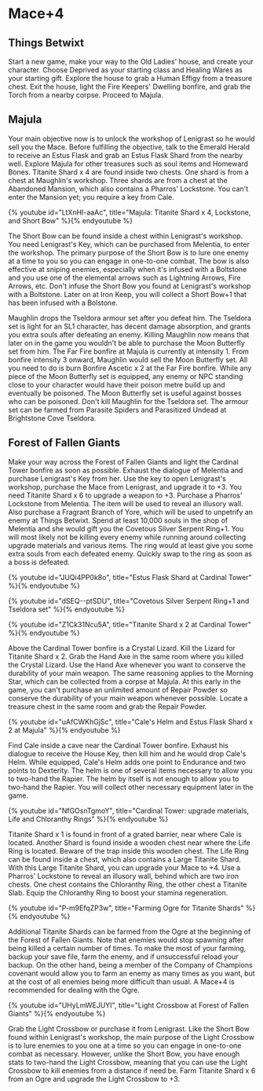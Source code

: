 # Mace+4

## Things Betwixt

Start a new game, make your way to the Old Ladies' house, and create your
character. Choose Deprived as your starting class and Healing Wares as your
starting gift. Explore the house to grab a Human Effigy from a treasure chest.
Exit the house, light the Fire Keepers' Dwelling bonfire, and grab the Torch
from a nearby corpse. Proceed to Majula.

## Majula

Your main objective now is to unlock the workshop of Lenigrast so he would sell
you the Mace. Before fulfilling the objective, talk to the Emerald Herald to
receive an Estus Flask and grab an Estus Flask Shard from the nearby well.
Explore Majula for other treasures such as soul items and Homeward Bones.
Titanite Shard x 4 are found inside two chests. One shard is from a chest at
Maughlin's workshop. Three shards are from a chest at the Abandoned Mansion,
which also contains a Pharros' Lockstone. You can't enter the Mansion yet; you
require a key from Cale.

{% youtube id="LtXnHI-aaAc", title="Majula: Titanite Shard x 4, Lockstone, and Short Bow" %}{% endyoutube %}

The Short Bow can be found inside a chest within Lenigrast's workshop. You need
Lenigrast's Key, which can be purchased from Melentia, to enter the workshop.
The primary purpose of the Short Bow is to lure one enemy at a time to you so
you can engage in one-to-one combat. The bow is also effective at sniping
enemies, especially when it's infused with a Boltstone and you use one of the
elemental arrows such as Lightning Arrows, Fire Arrows, etc. Don't infuse the
Short Bow you found at Lenigrast's workshop with a Boltstone. Later on at Iron
Keep, you will collect a Short Bow+1 that has been infused with a Bolstone.

Maughlin drops the Tseldora armour set after you defeat him. The Tseldora set is
light for an SL1 character, has decent damage absorption, and grants you extra
souls after defeating an enemy. Killing Maughlin now means that later on in the
game you wouldn't be able to purchase the Moon Butterfly set from him. The Far
Fire bonfire at Majula is currently at intensity 1. From bonfire intensity 3
onward, Maughlin would sell the Moon Butterfly set. All you need to do is burn
Bonfire Ascetic x 2 at the Far Fire bonfire. While any piece of the Moon
Butterfly set is equipped, any enemy or NPC standing close to your character
would have their poison metre build up and eventually be poisoned. The Moon
Butterfly set is useful against bosses who can be poisoned. Don't kill Maughlin
for the Tseldora set. The armour set can be farmed from Parasite Spiders and
Parasitized Undead at Brightstone Cove Tseldora.

## Forest of Fallen Giants

Make your way across the Forest of Fallen Giants and light the Cardinal Tower
bonfire as soon as possible. Exhaust the dialogue of Melentia and purchase
Lenigrast's Key from her. Use the key to open Lenigrast's workshop, purchase the
Mace from Lenigrast, and upgrade it to +3. You need Titanite Shard x 6 to
upgrade a weapon to +3. Purchase a Pharros' Lockstone from Melentia. The item
will be used to reveal an illusory wall. Also purchase a Fragrant Branch of
Yore, which will be used to unpetrify an enemy at Things Betwixt. Spend at least
10,000 souls in the shop of Melentia and she would gift you the Covetous Silver
Serpent Ring+1. You will most likely not be killing every enemy while running
around collecting upgrade materials and various items. The ring would at least
give you some extra souls from each defeated enemy. Quickly swap to the ring as
soon as a boss is defeated.

{% youtube id="JUQi4PP0k8o", title="Estus Flask Shard at Cardinal Tower" %}{% endyoutube %}

{% youtube id="dSEQ--ptSDU", title="Covetous Silver Serpent Ring+1 and Tseldora set" %}{% endyoutube %}

{% youtube id="Z1Ck31Ncu5A", title="Titanite Shard x 2 at Cardinal Tower" %}{% endyoutube %}

Above the Cardinal Tower bonfire is a Crystal Lizard. Kill the Lizard for
Titanite Shard x 2. Grab the Hand Axe in the same room where you killed the
Crystal Lizard. Use the Hand Axe whenever you want to conserve the durability of
your main weapon. The same reasoning applies to the Morning Star, which can be
collected from a corpse at Majula. At this early in the game, you can't purchase
an unlimited amount of Repair Powder so conserve the durability of your main
weapon whenever possible. Locate a treasure chest in the same room and grab the
Repair Powder.

{% youtube id="uAfCWKhGjSc", title="Cale's Helm and Estus Flask Shard x 2 at Majula" %}{% endyoutube %}

Find Cale inside a cave near the Cardinal Tower bonfire. Exhaust his dialogue to
receive the House Key, then kill him and he would drop Cale's Helm. While
equipped, Cale's Helm adds one point to Endurance and two points to Dexterity.
The helm is one of several items necessary to allow you to two-hand the Rapier.
The helm by itself is not enough to allow you to two-hand the Rapier. You will
collect other necessary equipment later in the game.

{% youtube id="NfGOsnTgmoY", title="Cardinal Tower: upgrade materials, Life and Chloranthy Rings" %}{% endyoutube %}

Titanite Shard x 1 is found in front of a grated barrier, near where Cale is
located. Another Shard is found inside a wooden chest near where the Life Ring
is located. Beware of the trap inside this wooden chest. The Life Ring can be
found inside a chest, which also contains a Large Titanite Shard. With this
Large Titanite Shard, you can upgrade your Mace to +4. Use a Pharros' Lockstone
to reveal an illusory wall, behind which are two iron chests. One chest contains
the Chloranthy Ring, the other chest a Titanite Slab. Equip the Chloranthy Ring
to boost your stamina regeneration.

{% youtube id="P-m9EfqZP3w", title="Farming Ogre for Titanite Shards" %}{% endyoutube %}

Additional Titanite Shards can be farmed from the Ogre at the beginning of the
Forest of Fallen Giants. Note that enemies would stop spawning after being
killed a certain number of times. To make the most of your farming, backup your
save file, farm the enemy, and if unsuccessful reload your backup. On the other
hand, being a member of the Company of Champions covenant would allow you to
farm an enemy as many times as you want, but at the cost of all enemies being
more difficult than usual. A Mace+4 is recommended for dealing with the Ogre.

{% youtube id="UHyLmWEJUYI", title="Light Crossbow at Forest of Fallen Giants" %}{% endyoutube %}

Grab the Light Crossbow or purchase it from Lenigrast. Like the Short Bow found
within Lenigrast's workshop, the main purpose of the Light Crossbow is to lure
enemies to you one at a time so you can engage in one-to-one combat as
necessary. However, unlike the Short Bow, you have enough stats to two-hand the
Light Crossbow, meaning that you can use the Light Crossbow to kill enemies from
a distance if need be. Farm Titanite Shard x 6 from an Ogre and upgrade the
Light Crossbow to +3.
